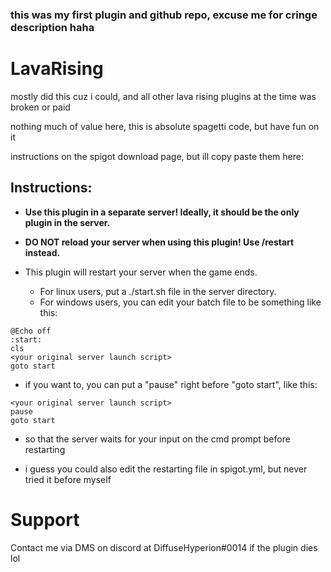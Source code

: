 ### this was my first plugin and github repo, excuse me for cringe description haha

# LavaRising
mostly did this cuz i could, and all other lava rising plugins at the time was broken or paid

nothing much of value here, this is absolute spagetti code, but have fun on it

instructions on the spigot download page, but ill copy paste them here:

## Instructions:

- **Use this plugin in a separate server! Ideally, it should be the only plugin in the server.**

- **DO NOT reload your server when using this plugin! Use /restart instead.**

- This plugin will restart your server when the game ends. 
  - For linux users, put a ./start.sh file in the server directory.
  - For windows users, you can edit your batch file to be something like this:

```
@Echo off
:start:
cls
<your original server launch script>
goto start
```

- if you want to, you can put a "pause" right before "goto start", like this: 

```
<your original server launch script>
pause
goto start
```

- so that the server waits for your input on the cmd prompt before restarting

- i guess you could also edit the restarting file in spigot.yml, but never tried it before myself

# Support
Contact me via DMS on discord at DiffuseHyperion#0014 if the plugin dies lol
